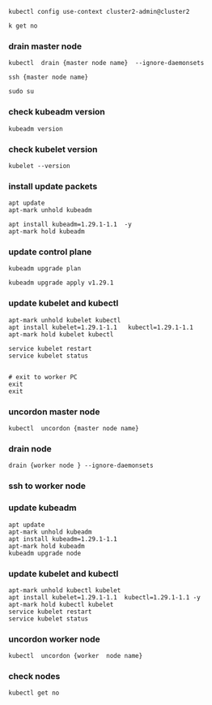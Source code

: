 ```
kubectl config use-context cluster2-admin@cluster2

k get no
```

### drain master node
````
kubectl  drain {master node name}  --ignore-daemonsets

````
```` 
ssh {master node name}

````
``` 
sudo su 
```


### check kubeadm version

````
kubeadm version

````

### check kubelet version
````
kubelet --version

````

###  install   update packets

````
apt update
apt-mark unhold kubeadm

apt install kubeadm=1.29.1-1.1  -y
apt-mark hold kubeadm

````

### update control plane
````
kubeadm upgrade plan

kubeadm upgrade apply v1.29.1
````

### update kubelet and kubectl
````
apt-mark unhold kubelet kubectl
apt install kubelet=1.29.1-1.1   kubectl=1.29.1-1.1
apt-mark hold kubelet kubectl

service kubelet restart
service kubelet status


````
``` 
# exit to worker PC
exit
exit 
```
### uncordon master node
````
kubectl  uncordon {master node name}
````


### drain node
````
drain {worker node } --ignore-daemonsets
````

### ssh to worker node
### update kubeadm
`````
apt update
apt-mark unhold kubeadm
apt install kubeadm=1.29.1-1.1
apt-mark hold kubeadm
kubeadm upgrade node
`````

### update kubelet and kubectl
````
apt-mark unhold kubectl kubelet
apt install kubelet=1.29.1-1.1  kubectl=1.29.1-1.1 -y
apt-mark hold kubectl kubelet
service kubelet restart
service kubelet status

````
### uncordon worker node
````
kubectl  uncordon {worker  node name}
````

### check nodes

````
kubectl get no
````
